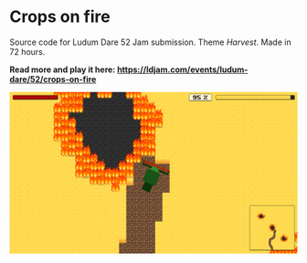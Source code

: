 # Crops on fire

Source code for Ludum Dare 52 Jam submission. Theme *Harvest*. Made in 72 hours.

**Read more and play it here: https://ldjam.com/events/ludum-dare/52/crops-on-fire**

![screenshot](Docs/screenshot.png)
